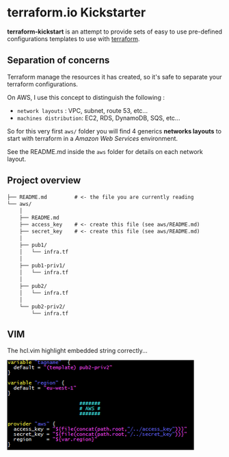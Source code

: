 # terraform.io Kickstarter

**terraform-kickstart** is an attempt to provide sets of easy to use 
pre-defined configurations templates to use with 
[terraform](https://www.terraform.io/).


## Separation of concerns

Terraform manage the resources it has created, so it's safe to separate
your terraform configurations.

On AWS, I use this concept to distinguish the following :

- `network layouts` : VPC, subnet, route 53, etc...
- `machines distribution`: EC2, RDS, DynamoDB, SQS, etc...

So for this very first `aws/` folder you will find 4 generics **networks 
layouts** to start with terraform in a *Amazon Web Services* environment.

See the README.md inside the `aws` folder for details on each network layout.

## Project overview

```
├── README.md         # <- the file you are currently reading
└── aws/
    │
    ├── README.md
    ├── access_key    # <- create this file (see aws/README.md)
    ├── secret_key    # <- create this file (see aws/README.md)
    │
    ├── pub1/
    │   └── infra.tf
    │
    ├── pub1-priv1/
    │   └── infra.tf
    │
    ├── pub2/
    │   └── infra.tf
    │
    └── pub2-priv2/
        └── infra.tf

```

## VIM

The hcl.vim highlight embedded string correctly...

![Image: VIM custom HCL syntax highlight screenshot](https://raw.githubusercontent.com/frntn/terraform-kickstart/master/vim-highlight-result.png)
